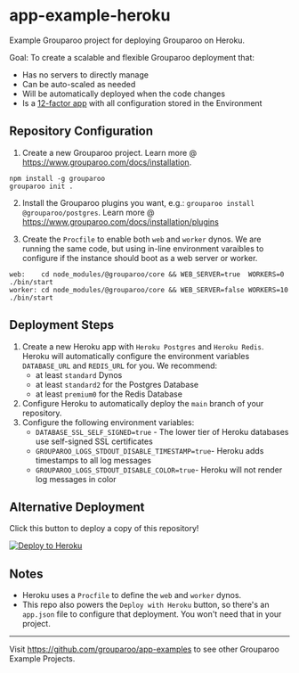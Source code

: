 # app-example-heroku

Example Grouparoo project for deploying Grouparoo on Heroku.

Goal: To create a scalable and flexible Grouparoo deployment that:

- Has no servers to directly manage
- Can be auto-scaled as needed
- Will be automatically deployed when the code changes
- Is a [12-factor app](https://12factor.net/) with all configuration stored in the Environment

## Repository Configuration

1. Create a new Grouparoo project. Learn more @ https://www.grouparoo.com/docs/installation.

```
npm install -g grouparoo
grouparoo init .
```

2. Install the Grouparoo plugins you want, e.g.: `grouparoo install @grouparoo/postgres`. Learn more @ https://www.grouparoo.com/docs/installation/plugins

3. Create the `Procfile` to enable both `web` and `worker` dynos.  We are running the same code, but using in-line environment varaibles to configure if the instance should boot as a web server or worker.

```
web:    cd node_modules/@grouparoo/core && WEB_SERVER=true  WORKERS=0  ./bin/start
worker: cd node_modules/@grouparoo/core && WEB_SERVER=false WORKERS=10 ./bin/start
```

## Deployment Steps

1. Create a new Heroku app with `Heroku Postgres` and `Heroku Redis`. Heroku will automatically configure the environment variables `DATABASE_URL` and `REDIS_URL` for you. We recommend:
   - at least `standard` Dynos
   - at least `standard2` for the Postgres Database
   - at least `premium0` for the Redis Database
2. Configure Heroku to automatically deploy the `main` branch of your repository.
3. Configure the following environment variables:
   - `DATABASE_SSL_SELF_SIGNED=true` - The lower tier of Heroku databases use self-signed SSL certificates
   - `GROUPAROO_LOGS_STDOUT_DISABLE_TIMESTAMP=true`- Heroku adds timestamps to all log messages
   - `GROUPAROO_LOGS_STDOUT_DISABLE_COLOR=true`- Heroku will not render log messages in color

## Alternative Deployment

Click this button to deploy a copy of this repository!

[![Deploy to Heroku](https://www.herokucdn.com/deploy/button.svg)](https://heroku.com/deploy?template=https://github.com/grouparoo/app-example-heroku)

## Notes

- Heroku uses a `Procfile` to define the `web` and `worker` dynos.
- This repo also powers the `Deploy with Heroku` button, so there's an `app.json` file to configure that deployment. You won't need that in your project.

---

Visit https://github.com/grouparoo/app-examples to see other Grouparoo Example Projects.
